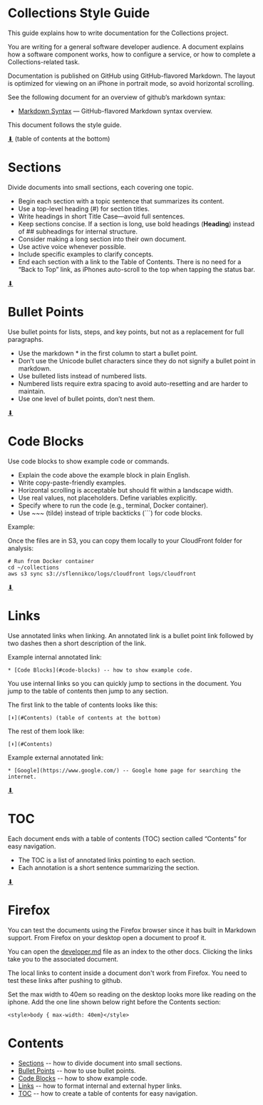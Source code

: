 # Collections Style Guide

This guide explains how to write documentation for the Collections
project.

You are writing for a general software developer audience. A document
explains how a software component works, how to configure a service,
or how to complete a Collections-related task.

Documentation is published on GitHub using GitHub-flavored
Markdown. The layout is optimized for viewing on an iPhone in portrait
mode, so avoid horizontal scrolling.

See the following document for an overview of github’s markdown
syntax:

* [Markdown Syntax](https://docs.github.com/en/get-started/writing-on-github/getting-started-with-writing-and-formatting-on-github/basic-writing-and-formatting-syntax) — GitHub-flavored Markdown syntax overview.

This document follows the style guide.

[⬇](#Contents) (table of contents at the bottom)

# Sections

Divide documents into small sections, each covering one topic.

* Begin each section with a topic sentence that summarizes its content.
* Use a top-level heading (#) for section titles.
* Write headings in short Title Case—avoid full sentences.
* Keep sections concise. If a section is long, use bold headings (**Heading**) instead of ## subheadings for internal structure.
* Consider making a long section into their own document.
* Use active voice whenever possible.
* Include specific examples to clarify concepts.
* End each section with a link to the Table of Contents. There is no need for a “Back to Top” link, as iPhones auto-scroll to the top when tapping the status bar.

[⬇](#Contents)

# Bullet Points

Use bullet points for lists, steps, and key points, but not as a
replacement for full paragraphs.

* Use the markdown * in the first column to start a bullet point.
* Don’t use the Unicode bullet characters since they do not signify a bullet point in markdown.
* Use bulleted lists instead of numbered lists.
* Numbered lists require extra spacing to avoid auto-resetting and are harder to maintain.
* Use one level of bullet points, don’t nest them.

[⬇](#Contents)

# Code Blocks

Use code blocks to show example code or commands.

* Explain the code above the example block in plain English.
* Write copy-paste-friendly examples.
* Horizontal scrolling is acceptable but should fit within a landscape width.
* Use real values, not placeholders. Define variables explicitly.
* Specify where to run the code (e.g., terminal, Docker container).
* Use ~~~ (tilde) instead of triple backticks (```) for code blocks.

Example:

Once the files are in S3, you can copy them locally to your CloudFront
folder for analysis:

~~~
# Run from Docker container
cd ~/collections
aws s3 sync s3://sflennikco/logs/cloudfront logs/cloudfront
~~~

[⬇](#Contents)

# Links

Use annotated links when linking. An annotated link is a bullet point
link followed by two dashes then a short description of the link.

Example internal annotated link:

~~~
* [Code Blocks](#code-blocks) -- how to show example code.
~~~

You use internal links so you can quickly jump to sections in the
document.  You jump to the table of contents then jump to any section.

The first link to the table of contents looks like this:

~~~
[⬇](#Contents) (table of contents at the bottom)
~~~

The rest of them look like:

~~~
[⬇](#Contents)
~~~

Example external annotated link:

~~~
* [Google](https://www.google.com/) -- Google home page for searching the internet.
~~~

[⬇](#Contents)

# TOC

Each document ends with a table of contents (TOC) section called
“Contents” for easy navigation.

* The TOC is a list of annotated links pointing to each section.
* Each annotation is a short sentence summarizing the section.

[⬇](#Contents)

# Firefox

You can test the documents using the Firefox browser since it has
built in Markdown support.  From Firefox on your desktop open a
document to proof it.

You can open the [developer.md](developer.md) file as an index to the
other docs. Clicking the links take you to the associated document.

The local links to content inside a document don't work from
Firefox. You need to test these links after pushing to github.

Set the max width to 40em so reading on the desktop looks more like
reading on the iphone. Add the one line shown below right before the
Contents section:

~~~
<style>body { max-width: 40em}</style>
~~~

<style>body { max-width: 40em}</style>

# Contents

* [Sections](#sections) -- how to divide document into small sections.
* [Bullet Points](#bullet-points) -- how to use bullet points.
* [Code Blocks](#code-blocks) -- how to show example code.
* [Links](#links) -- how to format internal and external hyper links.
* [TOC](#toc) -- how to create a table of contents for easy navigation.
